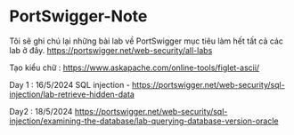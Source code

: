 # PortSwigger-Note
Tôi sẽ ghi chú lại những bài lab về PortSwigger mục tiêu làm hết tất cả các lab ở đây. 
    https://portswigger.net/web-security/all-labs


Tạo kiểu chữ : https://www.askapache.com/online-tools/figlet-ascii/


Day 1 : 16/5/2024
    SQL injection - https://portswigger.net/web-security/sql-injection/lab-retrieve-hidden-data
    
Day2 : 18/5/2024
    https://portswigger.net/web-security/sql-injection/examining-the-database/lab-querying-database-version-oracle
